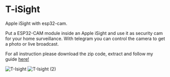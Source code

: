 # T-iSight
Apple iSight with esp32-cam.

Put a ESP32-CAM module inside an Apple iSight and use it as security cam for your home surveillance.
With telegram you can control the camera to get a photo or live broadcast.

For all instruction please download the zip code, extract and follow my guide [here!](https://dm-fra.blogspot.com/p/t-isight.html)

![T-Isight](https://user-images.githubusercontent.com/13753918/131403376-ff149743-a60b-4bf1-a9e8-302915308102.jpg)
![T-Isight (2)](https://user-images.githubusercontent.com/13753918/135157325-d65cc33d-8481-4d9b-b14a-7afba48d929c.jpg)
